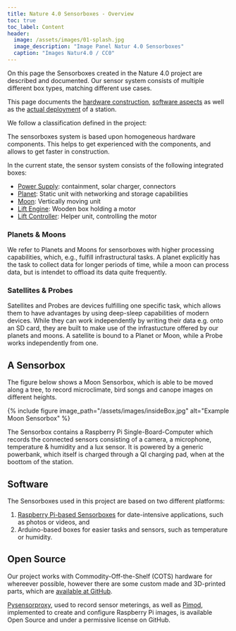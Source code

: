 ```yaml
---
title: Nature 4.0 Sensorboxes - Overview
toc: true
toc_label: Content
header:
  image: /assets/images/01-splash.jpg
  image_description: "Image Panel Natur 4.0 Sensorboxes"
  caption: "Images Natur4.0 / CC0"
---
```




On this page the Sensorboxes created in the Nature 4.0 project are described and documented. Our sensor system consists of multiple different box types, matching different use cases. <!--more-->

This page documents the [hardware construction](hardware), [software aspects](software) as well as the [actual deployment](liftengine#deployment-of-the-base-station) of a station.

We follow a classification defined in the project:

The sensorboxes system is based upon homogeneous hardware components. This helps to get experienced with the components, and allows to get faster in construction.

In the current state, the sensor system consists of the following integrated boxes:

* [Power Supply](power_supply): containment, solar charger, connectors
* [Planet](planet): Static unit with networking and storage capabilities 
* [Moon](moon): Vertically moving unit
* [Lift Engine](liftengine): Wooden box holding a motor
* [Lift Controller](liftcontroller): Helper unit, controlling the motor


### Planets & Moons

We refer to Planets and Moons for sensorboxes with higher processing capabilities, which, e.g., fulfill infrastructural tasks. A planet explicitly has the task to collect data for longer periods of time, while a moon can process data, but is intendet to offload its data quite frequently. 

### Satellites & Probes

Satellites and Probes are devices fulfilling one specific task, which allows them to have advantages by using deep-sleep capabilities of modern devices. While they can work independently by writing their data e.g. onto an SD card, they are built to make use of the infrastucture offered by our planets and moons. A satellite is bound to a Planet or Moon, while a Probe works independently from one.

## A Sensorbox

The figure below shows a Moon Sensorbox, which is able to be moved along a tree, to record microclimate, bird songs and canope images on different heights. 

{% include figure image_path="/assets/images/insideBox.jpg" alt="Example Moon Sensorbox" %}

The Sensorbox contains a Raspberry Pi Single-Board-Computer which records the connected sensors consisting of a camera, a microphone, temperature & humidity and a lux sensor. It is powered by a generic powerbank, which itself is charged through a QI charging pad, when at the boottom of the station.

## Software

The Sensorboxes used in this project are based on two different platforms:

1. [Raspberry Pi-based Sensorboxes]({{site.url}}{{site.baseurl}}/pages/Software/PiBased/) for date-intensive applications, such as photos or videos, and
2. Arduino-based boxes for easier tasks and sensors, such as temperature or humidity.

## Open Source

Our project works with Commodity-Off-the-Shelf (COTS) hardware for whereever possible, however there are some custom made and 3D-printed parts, which are [available at GitHub](https://github.com/Nature40/Sensorboxes-Design).

[Pysensorproxy](https://github.com/Nature40/pysensorproxy), used to record sensor meterings, as well as [Pimod](https://github.com/Nature40/pimod), implemented to create and configure Raspberry Pi images, is available Open Source and under a permissive license on GitHub. 